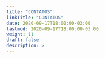 ```yaml
---
title: "CONTATOS"
linkTitle: "CONTATOS"
date: 2020-09-17T18:00:00-03:00
lastmod: 2020-09-17T18:00:00-03:00
weight: 11
draft: false
description: >
---
```

